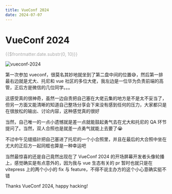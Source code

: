 ```yaml
---
title: VueConf 2024
date: 2024-07-07
---
```


# VueConf 2024

<p style="color: #aaa">{{$frontmatter.date.substr(0, 10)}}</p>

![vueconf-2024](/vueconf-2024.webp)

第一次参加 vueconf，很莫名其妙地就坐到了第二盘中间的位置😅，然后第一排最右边就是尤大、托尼和 vue 社区的多位大佬，我左边是一位华为负责前端的高管，正后方是微信的几位同学。。。

这感受真的很神奇，虽然一边自责把自己塞在大佬云集的地方是不是太不妥当了，但另一方面又能清晰的知道自己整场分享会下来没有感到任何的压力，大家都只是在很放松的输出、讨论内容，这种感觉真的很好

当然，自己唯一的一点小遗憾就是差一点就能鼓起勇气去在尤大和托尼的 QA 环节提问了。当然，双人合照也是就差一点勇气就能上去要了😭

不过中午见缝插针把自己塞进了托尼的一个小合照里，并且在最后的大合照中坐在尤大的正后方一起同框也算是一种幸运吧

当然最惊喜的还是自己竟然出现在了 VueConf 2024 的开场屏幕开发者头像轮播上，感觉确实是有点意外的，因为我与 vue 生态有关的 pr 暂时也就只是在 vitepress 上的两个小小的 fix 与 feature，不得不说主办方的这个小心意确实挺不错

Thanks VueConf 2024, happy hacking!
